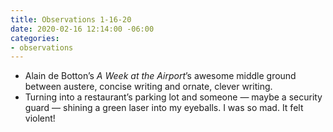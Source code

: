 ```yaml
---
title: Observations 1-16-20
date: 2020-02-16 12:14:00 -06:00
categories:
- observations
---
```


- Alain de Botton’s *A Week at the Airport*’s awesome middle ground between austere, concise writing and ornate, clever writing.
- Turning into a restaurant’s parking lot and someone — maybe a security guard — shining a green laser into my eyeballs. I was so mad. It felt violent!